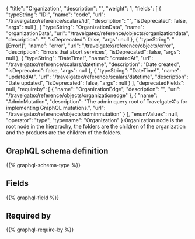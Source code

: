 {
  "title": "Organization",
  "description": "",
  "weight": 1,
  "fields": [
    {
      "typeString": "ID!",
      "name": "code",
      "url": "/travelgatex/reference/scalars/id",
      "description": "",
      "isDeprecated": false,
      "args": null
    },
    {
      "typeString": "OrganizationData",
      "name": "organizationData",
      "url": "/travelgatex/reference/objects/organizationdata",
      "description": "",
      "isDeprecated": false,
      "args": null
    },
    {
      "typeString": "[Error!]",
      "name": "error",
      "url": "/travelgatex/reference/objects/error",
      "description": "Errors that abort services",
      "isDeprecated": false,
      "args": null
    },
    {
      "typeString": "DateTime!",
      "name": "createdAt",
      "url": "/travelgatex/reference/scalars/datetime",
      "description": "Date created",
      "isDeprecated": false,
      "args": null
    },
    {
      "typeString": "DateTime!",
      "name": "updatedAt",
      "url": "/travelgatex/reference/scalars/datetime",
      "description": "Date updated",
      "isDeprecated": false,
      "args": null
    }
  ],
  "deprecatedFields": null,
  "requireby": [
    {
      "name": "OrganizationEdge",
      "description": "",
      "url": "/travelgatex/reference/objects/organizationedge"
    },
    {
      "name": "AdminMutation",
      "description": "The admin query root of TravelgateX's for implementing GraphQL mutations.",
      "url": "/travelgatex/reference/objects/adminmutation"
    }
  ],
  "enumValues": null,
  "operator": "type",
  "typename": "Organization"
}
Organization node is the root node in the hierarachy, the folders are the children of the organization and the products are the children of the folders.
## GraphQL schema definition

{{% graphql-schema-type %}}

## Fields

{{% graphql-field %}}

## Required by

{{% graphql-require-by %}}
